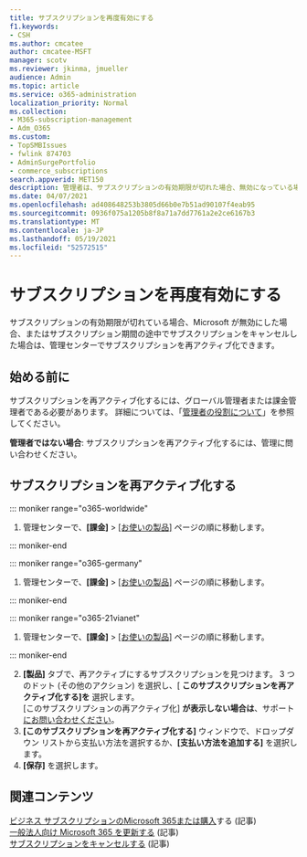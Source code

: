 ```yaml
---
title: サブスクリプションを再度有効にする
f1.keywords:
- CSH
ms.author: cmcatee
author: cmcatee-MSFT
manager: scotv
ms.reviewer: jkinma, jmueller
audience: Admin
ms.topic: article
ms.service: o365-administration
localization_priority: Normal
ms.collection:
- M365-subscription-management
- Adm_O365
ms.custom:
- TopSMBIssues
- fwlink 874703
- AdminSurgePortfolio
- commerce_subscriptions
search.appverid: MET150
description: 管理者は、サブスクリプションの有効期限が切れた場合、無効になっている場合、キャンセルされた場合、またはサブスクリプション期間の途中でキャンセルした場合に、サブスクリプションを再アクティブ化できます。
ms.date: 04/07/2021
ms.openlocfilehash: ad408648253b3805d66b0e7b51ad90107f4eab95
ms.sourcegitcommit: 0936f075a1205b8f8a71a7dd7761a2e2ce6167b3
ms.translationtype: MT
ms.contentlocale: ja-JP
ms.lasthandoff: 05/19/2021
ms.locfileid: "52572515"
---
```

# <a name="reactivate-your-subscription"></a>サブスクリプションを再度有効にする

サブスクリプションの有効期限が切れている場合、Microsoft が無効にした場合、またはサブスクリプション期間の途中でサブスクリプションをキャンセルした場合は、管理センターでサブスクリプションを再アクティブ化できます。
  
## <a name="before-you-begin"></a>始める前に

サブスクリプションを再アクティブ化するには、グローバル管理者または課金管理者である必要があります。 詳細については、「[管理者の役割について](../../admin/add-users/about-admin-roles.md)」を参照してください。

**管理者ではない場合**: サブスクリプションを再アクティブ化するには、管理に問い合わせください。

## <a name="reactivate-a-subscription"></a>サブスクリプションを再アクティブ化する

::: moniker range="o365-worldwide"

1. 管理センターで、**[課金]** \> <a href="https://go.microsoft.com/fwlink/p/?linkid=842054" target="_blank">[お使いの製品]</a> ページの順に移動します。

::: moniker-end

::: moniker range="o365-germany"

1. 管理センターで、**[課金]** \> <a href="https://go.microsoft.com/fwlink/p/?linkid=847745" target="_blank">[お使いの製品]</a> ページの順に移動します。

::: moniker-end

::: moniker range="o365-21vianet"

1. 管理センターで、**[課金]** \> <a href="https://go.microsoft.com/fwlink/p/?linkid=850626" target="_blank">[お使いの製品]</a> ページの順に移動します。

::: moniker-end

2. **[製品]** タブで、再アクティブにするサブスクリプションを見つけます。 3 つのドット (その他のアクション) を選択し、[ **このサブスクリプションを再アクティブ化する]を** 選択します。\
    [このサブスクリプションの再アクティブ化] **が表示しない場合は**、サポート [にお問い合わせください](../../business-video/get-help-support.md)。
3. **[このサブスクリプションを再アクティブ化する]** ウィンドウで、ドロップダウン リストから支払い方法を選択するか、**[支払い方法を追加する]** を選択します。
4. **[保存]** を選択します。

## <a name="related-content"></a>関連コンテンツ

[ビジネス サブスクリプションのMicrosoft 365または購入](../try-or-buy-microsoft-365.md)する (記事)\
[一般法人向け Microsoft 365 を更新する](renew-your-subscription.md) (記事)\
[サブスクリプションをキャンセルする](cancel-your-subscription.md) (記事)
